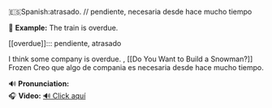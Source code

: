 
🇪🇸Spanish:atrasado.   // pendiente, necesaria desde hace mucho tiempo

📌 **Example:**  The train is overdue.

[[overdue]]::: pendiente, atrasado

I think some company is overdue. , [[Do You Want to Build a Snowman?]] Frozen
Creo que algo de compania es necesaria desde hace mucho tiempo.

🔊 **Pronunciation:**  
🎧 **Video:** [🔊 Click aquí](https://dict.youdao.com/dictvoice?audio=overdue&type=2)


